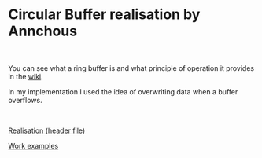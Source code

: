 <h1>Circular Buffer realisation by Annchous</h1>
<br>
<p>You can see what a ring buffer is and what principle of operation it provides in the <a href = "https://en.wikipedia.org/wiki/Circular_buffer#:~:text=A%20circular%20buffer%2C%20circular%20queue,easily%20to%20buffering%20data%20streams.">wiki</a>.
<br>
<p>In my implementation I used the idea of ​​overwriting data when a buffer overflows.</p>
<br>
<p><a href = "https://github.com/annchous/ITMOProgrammingCPP/blob/master/lab7/CircularBuffer.h">Realisation (header file)</a></p>
<p><a href = "https://github.com/annchous/ITMOProgrammingCPP/blob/master/lab7/main.cpp">Work examples</a></p>
